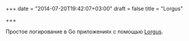 +++
date = "2014-07-20T19:42:07+03:00"
draft = false
title = "Lorgus"

+++

<p>Простое логирование в Go приложениях с помощью <a href="http://sergiotapia.me/simple-go-logging-using-logrus/">Lorgus</a>.</p>

